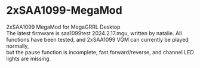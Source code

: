 # 2xSAA1099-MegaMod
 2xSAA1099 MegaMod for MegaGRRL Desktop  
 The latest firmware is saa1099test 2024.2.17.mgu, written by natalie. 
 All functions have been tested, and 2xSAA1099 VGM can currently be played normally,    
 but the pause function is incomplete, fast forward/reverse, and channel LED lights are missing.  
